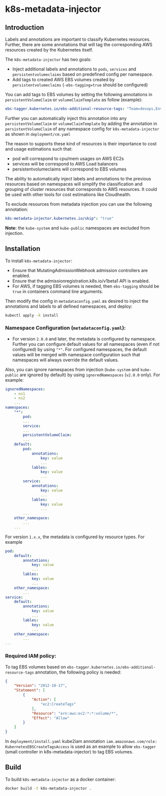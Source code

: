 # k8s-metadata-injector

## Introduction

Labels and annotations are important to classify Kubernetes resources. Further, there are some annotations that will tag the corresponding AWS resources created by the Kubernetes itself.

The `k8s-metadata-injector` has two goals:

* Inject additional labels and annotations to `pods`, `services` and `persistentvolumeclaims` based on predefined config per namespace.
* Add tags to created AWS EBS volumes created by `persistentvolumeclaims` (`-ebs-tagging=true` should be configured)

You can add tags to EBS volumes by setting the following annotations in `persistentVolumeClaim` or `volumeClaimTemplate` as follow (example):

```yaml
ebs-tagger.kubernetes.io/ebs-additional-resource-tags: "Team=devops,Env=prod,Project=k8s"
```

Further you can automatically inject this annotation into any `persistentVolumeClaim` or `volumeClaimTemplate`
by adding the annotation in `persistentVolumeClaim` of any namespace config for `k8s-metadata-injector` as shown in `deployment/cm.yaml`

The reason to supports these kind of resources is their importance to cost and usage estimations such that:
* pod will correspond to cpu/mem usages on AWS EC2s
* services will be correspond to AWS Load balancers
* persistentvolumeclaims will correspond to EBS volumes

The ability to automatically inject labels and annotations to the previous resources based on namespaces will simplify the classification and grouping of cluster resources that corresponds to AWS resources. It could be used with other tools for cost estimations like Cloudhealth.

To exclude resources from metadata injection you can use the following annotation:

```yaml
k8s-metadata-injector.kubernetes.io/skip": "true"
```

**Note:** the `kube-system` and `kube-public` namespaces are excluded from injection.

## Installation

To install `k8s-metadata-injector`:
* Ensure that MutatingAdmissionWebhook admission controllers are enabled.
* Ensure that the admissionregistration.k8s.io/v1beta1 API is enabled.
* For AWS, if tagging EBS volumes is needed, then `ebs-tagging` should be `true` in containers command line arguments. 

Then modify the config in `metadataconfig.yaml` as desired to inject the annotations and labels to all defined namespaces, and deploy:

```bash
kubectl apply -k install
```

### Namespace Configuration (`metadataconfig.yaml`):

* For version `2.0.0` and later, the metadata is configured by namespace. Further you can configure default values for all namespaces (even if not configured) by using `"*"`. For configured namespaces, the default values will be merged with namespace configuration such that namespaces will always override the default values.

Also, you can ignore namespaces from injection (`kube-system` and `kube-public` are ignored by default) by using `ignoredNamespaces` (`v2.0.0` only). For example:

```yaml
ignoredNamespaces:
    - ns1
    - ns2
    ...
namespaces:
    "*":
        pod:
        ...
        service:
        ...
        persistentVolumeClaim:
        ...
    default:
        pod:
            annotations:
                key: value
                ...
            lables:
                key: value
                ...
        service:
            annotations:
                key: value
                ...
            lables:
                key: value
                ...
        ...
    other_namespace:
        ...
    ...
```

For version `1.x.x`, the metadata is configured by resource types. For example

```yaml
pod:
    default:
        annotations:
            key: value
            ...
        lables:
            key: value
            ...
    other_namespace:
        ...
service:
    default:
        annotations:
            key: value
            ...
        lables:
            key: value
            ...          
    other_namespace:
        ...
...
```

### Required IAM policy:
To tag EBS volumes based on `ebs-tagger.kubernetes.io/ebs-additional-resource-tags` annotation, the following policy is needed:

```json
{
    "Version": "2012-10-17",
    "Statement": [
        {
            "Action": [
                "ec2:CreateTags"
            ],
            "Resource": "arn:aws:ec2:*:*:volume/*",
            "Effect": "Allow"
        }
    ]
}
```

In `deployment/install.yaml` kube2iam annotation `iam.amazonaws.com/role: KubernetesEBSCreateTagsAccess` is used as an example to allow `ebs-tagger` (small controller in k8s-metadata-injector) to tag EBS volumes.

## Build

To build `k8s-metadata-injector` as a docker container:

```bash
docker build -t k8s-metadata-injector .
```
